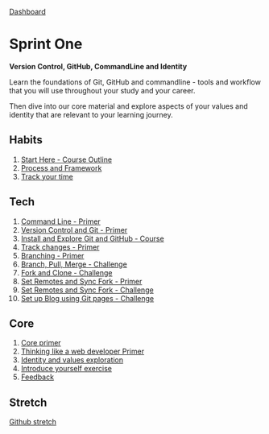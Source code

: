 [Dashboard](../README.md)

# Sprint One

__Version Control, GitHub, CommandLine and Identity__

Learn the foundations of Git, GitHub and commandline - tools and workflow that you will use throughout your study and your career. 

Then dive into our core material and explore aspects of your values and identity that are relevant to your learning journey. 


## Habits 
1. [Start Here - Course Outline](/resources/course-outline.md)   
2. [Process and Framework](/resources/writing-solutions.md)  
3. [Track your time](/resources/track-time-toggl.md)   

## Tech
1. [Command Line - Primer](command-line-primer.md)  
2. [Version Control and Git - Primer](git-version-control-primer.md)  
3. [Install and Explore Git and GitHub - Course](git-install-and-exploration-course.md)  
4. [Track changes - Primer](git-track-changes-primer.md)  
5. [Branching - Primer](git-branch-primer.md)  
6. [Branch, Pull, Merge - Challenge](git-branching-challenge.md)  
7. [Fork and Clone - Challenge](git-github-fork-clone-challenge.md)  
8. [Set Remotes and Sync Fork - Primer](git-remote-fork-merge-primer.md)  
9. [Set Remotes and Sync Fork - Challenge](git-remote-sync-fork-challenge.md)  
10. [Set up Blog using Git pages - Challenge](git-new-repo-github-pages-blog.md)  



## Core
1. [Core primer](core-primer.md)  
2. [Thinking like a web developer Primer](think-like-a-programmer-primer.md)  
3. [Identity and values exploration](core-identity-and-values.md)  
4. [Introduce yourself exercise](core-introduce-yourself.md)  
5. [Feedback](../feedback.md)  

## Stretch
[Github stretch](git-stretch-error-msgs.md)  
